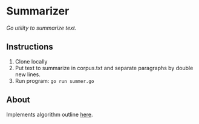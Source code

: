 # Summarizer
*Go utility to summarize text.* 

## Instructions
1. Clone locally 
2. Put text to summarize in corpus.txt and separate paragraphs by double new lines. 
3. Run program: `go run summer.go`

## About
Implements algorithm outline [here](http://thetokenizer.com/2013/04/28/build-your-own-summary-tool/).
